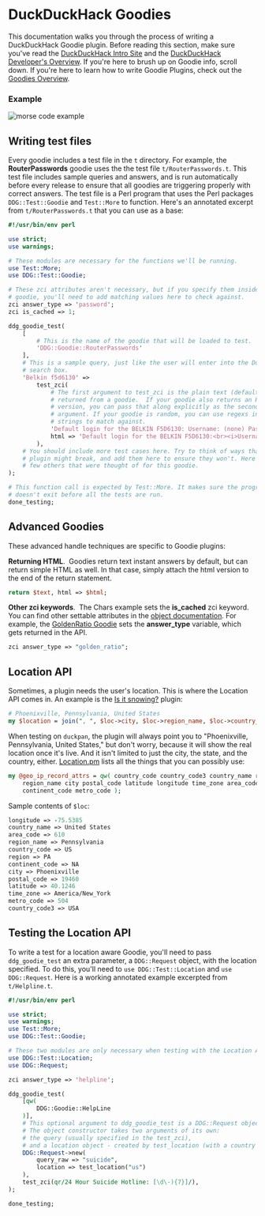DuckDuckHack Goodies
====
This documentation walks you through the process of writing a DuckDuckHack Goodie plugin.
Before reading this section, make sure you've read the [DuckDuckHack Intro Site](http://duckduckhack.com) and the [DuckDuckHack Developer's Overview](https://github.com/duckduckgo/duckduckgo/blob/master/README.md). If you're here to brush up on Goodie info, scroll down. If you're here to learn how to write Goodie Plugins, check out the [Goodies Overview](https://github.com/duckduckgo/duckduckgo#goodies-overview).

### Example
![morse code example](https://s3.amazonaws.com/ddg-assets/docs/goodie_example.png)

## Writing test files

Every goodie includes a test file in the `t` directory. For example, the **RouterPasswords** goodie uses the the test file `t/RouterPasswords.t`. This test file includes sample queries and answers, and is run automatically before every release to ensure that all goodies are triggering properly with correct answers. The test file is a Perl program that uses the Perl packages `DDG::Test::Goodie` and `Test::More` to function. Here's an annotated excerpt from `t/RouterPasswords.t` that you can use as a base:

```perl
#!/usr/bin/env perl

use strict;
use warnings;

# These modules are necessary for the functions we'll be running.
use Test::More;
use DDG::Test::Goodie;

# These zci attributes aren't necessary, but if you specify them inside your
# goodie, you'll need to add matching values here to check against.
zci answer_type => 'password';
zci is_cached => 1;

ddg_goodie_test(
	[
        # This is the name of the goodie that will be loaded to test.
		'DDG::Goodie::RouterPasswords'
    ],
    # This is a sample query, just like the user will enter into the DuckDuckGo
    # search box.
	'Belkin f5d6130' =>
        test_zci(
            # The first argument to test_zci is the plain text (default)
            # returned from a goodie.  If your goodie also returns an HTML
            # version, you can pass that along explicitly as the second
            # argument. If your goodie is random, you can use regexs instead of
            # strings to match against.
            'Default login for the BELKIN F5D6130: Username: (none) Password: password',
            html => 'Default login for the BELKIN F5D6130:<br><i>Username</i>: (none)<br><i>Password</i>: password'
        ),
    # You should include more test cases here. Try to think of ways that your
    # plugin might break, and add them here to ensure they won't. Here are a
    # few others that were thought of for this goodie.
);

# This function call is expected by Test::More. It makes sure the program
# doesn't exit before all the tests are run.
done_testing;
```

## Advanced Goodies
These advanced handle techniques are specific to Goodie plugins:

**Returning HTML**. &nbsp;Goodies return text instant answers by default, but can return simple HTML as well. In that case, simply attach the html version to the end of the return statement.

```perl
return $text, html => $html;
```

**Other zci keywords**. &nbsp;The Chars example sets the **is_cached** zci keyword. You can find other settable attributes in the [object documentation](https://metacpan.org/module/WWW::DuckDuckGo::ZeroClickInfo). For example, the [GoldenRatio Goodie](https://github.com/duckduckgo/zeroclickinfo-goodies/blob/master/lib/DDG/Goodie/GoldenRatio.pm) sets the **answer_type** variable, which gets returned in the API.

```perl
zci answer_type => "golden_ratio";
```

## Location API
Sometimes, a plugin needs the user's location. This is where the Location API comes in. An example is the [Is it snowing?](https://github.com/duckduckgo/zeroclickinfo-spice/blob/master/lib/DDG/Spice/Snow.pm) plugin:

```perl
# Phoenixville, Pennsylvania, United States
my $location = join(", ", $loc->city, $loc->region_name, $loc->country_name);
```

When testing on `duckpan`, the plugin will always point you to "Phoenixville, Pennsylvania, United States," but don't worry, because it will show the real location once it's live.
And it isn't limited to just the city, the state, and the country, either. [Location.pm](https://github.com/duckduckgo/duckduckgo/blob/master/lib/DDG/Location.pm#L6) lists all the things that you can possibly use:

```perl
my @geo_ip_record_attrs = qw( country_code country_code3 country_name region
    region_name city postal_code latitude longitude time_zone area_code
	continent_code metro_code );
```

Sample contents of `$loc`:

```perl
longitude => -75.5385
country_name => United States
area_code => 610
region_name => Pennsylvania
country_code => US
region => PA
continent_code => NA
city => Phoenixville
postal_code => 19460
latitude => 40.1246
time_zone => America/New_York
metro_code => 504
country_code3 => USA
```

## Testing the Location API

To write a test for a location aware Goodie, you'll need to pass `ddg_goodie_test` an extra parameter, a `DDG::Request` object, with the location specified. To do this, you'll need to `use DDG::Test::Location` and `use DDG::Request`. Here is a working annotated example excerpted from `t/Helpline.t`.

```perl
#!/usr/bin/env perl

use strict;
use warnings;
use Test::More;
use DDG::Test::Goodie;

# These two modules are only necessary when testing with the Location API.
use DDG::Test::Location;
use DDG::Request;

zci answer_type => 'helpline';

ddg_goodie_test(
	[qw(
		DDG::Goodie::HelpLine
	)],
    # This optional argument to ddg_goodie_test is a DDG::Request object.
    # The object constructor takes two arguments of its own:
    # the query (usually specified in the test_zci),
    # and a location object - created by test_location (with a country code).
    DDG::Request->new(
        query_raw => "suicide",
        location => test_location("us")
    ),
    test_zci(qr/24 Hour Suicide Hotline: [\d\-){7}]/),
);

done_testing;
```
